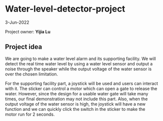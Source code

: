# Water-level-detector-project

3-Jun-2022

Project owner: **Yijia Lu**

## Project idea

We are going to make a water level alarm and its supporting facility. We will detect the real time
water level by using a water level sensor and output a noise through the speaker while the
output voltage of the water sensor is over the chosen limitation.

For the supporting facility part, a joystick will be used and users can interact with it. The sticker
can control a motor which can open a gate to release the water. However, since the design for a
usable water gate will take many times, our final demonstration may not include this part. Also,
when the output voltage of the water sensor is high, the joystick will have a new function and we
can quickly click the switch in the sticker to make the motor run for 2 seconds.
